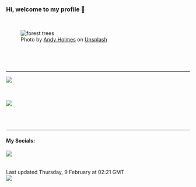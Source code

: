 <h3>Hi, welcome to my profile 👋</h3>

<br />
<figure>
  <img
    src="https://images.unsplash.com/photo-1567544568263-55b6f67b5289?crop=entropy&cs=tinysrgb&fit=max&fm=jpg&ixid=MnwyNzQ3MDB8MHwxfHJhbmRvbXx8fHx8fHx8fDE2NzU5MDQ4MjU&ixlib=rb-4.0.3&q=80&w=1080&auto=format"
    alt="forest trees" 
  />
  <figcaption>Photo by <a
    href="https://unsplash.com/@andyjh07?utm_source=Profile%20readme&utm_medium=referral">Andy Holmes</a> on <a
    href="https://unsplash.com/?utm_source=Profile%20readme&utm_medium=referral">Unsplash</a></figcaption>
</figure>




  <br /><br /><br />

<hr />
<img
  src="https://github-readme-stats.vercel.app/api?username=shanelucy&show_icons=true&theme=calm"
/>
<br /><br /><br />

<img 
  src="https://github-readme-stats.vercel.app/api/top-langs/?username=shanelucy&theme=calm"
/>
<br /><br /><br /><br />
<hr />
<h4>My Socials:</h4>
<a href="https://uk.linkedin.com/in/shane-lucy-4735b616a">
  <img
    src="https://img.shields.io/badge/linkedin%20-%230077B5.svg?&style=for-the-badge&logo=linkedin&logoColor=white"
  />
</a>
<br /><br /><br />
Last updated Thursday, 9 February at 02:21 GMT
<br />
<img
  src="https://github.com/ShaneLucy/ShaneLucy/workflows/README%20build/badge.svg"
/>
